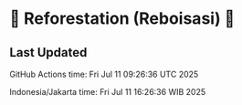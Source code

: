 
# 🌳 Reforestation (Reboisasi) 🌲

## Last Updated

GitHub Actions time: Fri Jul 11 09:26:36 UTC 2025

Indonesia/Jakarta time: Fri Jul 11 16:26:36 WIB 2025
